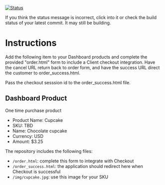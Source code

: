 [![Status](https://img.shields.io/badge/status-SUBMITTABLE%20COMMIT:%206e36d66273ade58577f73470bd1bea63abbe263b-brightgreen.svg)](https://github.com/andremcb/bakery_scaffold_AApE3fQi8zR0pcdo/commit/6e36d66273ade58577f73470bd1bea63abbe263b)






























































































If you think the status message is incorrect, click into it or check the build status of your latest commit. It may still be building.

# Instructions 

Add the following item to your Dashboard products and complete the provided "order.html" form to include a Client checkout integration. Have the cancel URL return back to order form, and have the success URL direct the customer to order_success.html. 

Pass the checkout sesssion id to the order_success.html file.

## Dashboard Product
One time purchase product
* Product Name: Cupcake
* SKU: TBD
* Name: Chocolate cupcake
* Currency: USD
* Amount: $3.25

The repository includes the following files:
* `/order.html`: complete this form to integrate with Checkout
* `/order_success.html`: the application should redirect here when Checkout is successful
* `/img/cupcake.jpg`: use this image for your SKU
